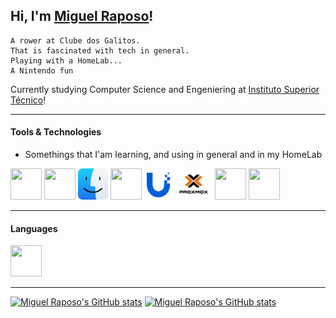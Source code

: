 ## Hi, I'm [Miguel Raposo](www.github.com/migpovrap)!
    A rower at Clube dos Galitos. 
    That is fascinated with tech in general.
    Playing with a HomeLab...
    A Nintendo fun
Currently studying Computer Science and Engeniering at [Instituto Superior Técnico](https://fenix.tecnico.ulisboa.pt/cursos/leic-t)!

---
#### Tools & Technologies
* Somethings that I'am learning, and using in general and in my HomeLab


<img src="https://cdn.jsdelivr.net/gh/devicons/devicon@latest/icons/docker/docker-original-wordmark.svg" width="50" height="50"/> <img src="https://cdn.jsdelivr.net/gh/devicons/devicon@latest/icons/linux/linux-original.svg" width="50" height="50" /> <img src="macos.svg" width="48" height="50" /> <img src="https://cdn.jsdelivr.net/gh/devicons/devicon@latest/icons/android/android-plain.svg" width="50" height="50"/> <img src="unifi.svg" width="45" height="48"/> <img src="./proxmox-logo-stacked-color.svg" width="60" height="50" /> <img src="https://cdn.jsdelivr.net/gh/devicons/devicon@latest/icons/towergit/towergit-original.svg" width="50" height="50" /> <img src="https://cdn.jsdelivr.net/gh/devicons/devicon@latest/icons/git/git-original.svg" width="50" height="50" />

---

#### Languages

<im src="https://cdn.jsdelivr.net/gh/devicons/devicon@latest/icors/c/c-original.svg" width="50" height="50" /> <img src="https://cdn.jsdelivr.net/gh/devicons/devicon@latest/icons/python/python-original.svg" width="50" height="50" />
                 
---

[![Miguel Raposo's GitHub stats](https://github-readme-status-migpovrap.vercel.app/api?username=migpovrap&show_icons=true&theme=dark#gh-dark-mode-only)](https://github.com/migpovrap/github-readme-stats#gh-dark-mode-only)
[![Miguel Raposo's GitHub stats](https://github-readme-status-migpovrap.vercel.app/api?username=migpovrap&show_icons=true&theme=default#gh-light-mode-only)](https://github.com/migpovrap/github-readme-stats#gh-light-mode-only)
